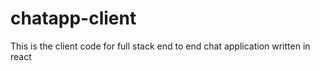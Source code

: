 # chatapp-client
This is the client code for full stack end to end chat application written in react
